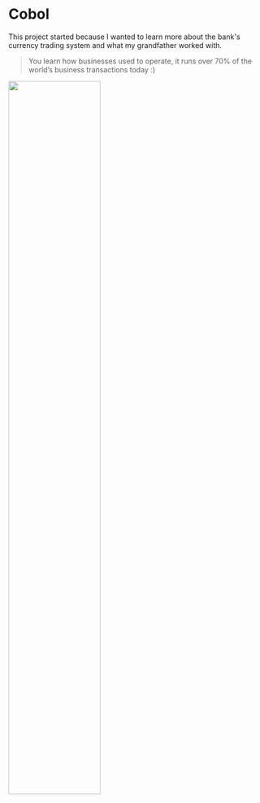 # Cobol
This project started because I wanted to learn more about the bank's currency trading system and what my grandfather worked with.

> You learn how businesses used to operate, it runs over 70% of the world’s business transactions today :)

<img src="https://github.com/wingemo/cobol-projects/blob/main/PunchCard.png?raw=true" width="60%">
